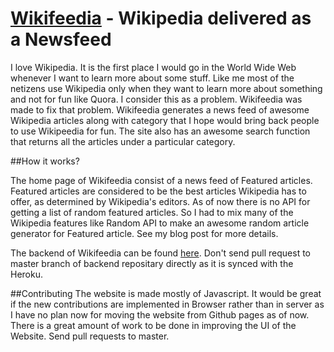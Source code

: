 # [Wikifeedia](http://vishnuks.com/wikifeedia) - Wikipedia delivered as a Newsfeed

I love Wikipedia. It is the first place I would go in the World Wide Web  whenever I want to learn more about some stuff. Like me most of the netizens use Wikipedia only when they want to learn more about something and not for fun like Quora. I consider this as a problem.  Wikifeedia was made to fix that problem. Wikifeedia generates a news feed of awesome Wikipedia articles along with category that I hope would bring back people to use Wikipeedia for fun. The site also has an awesome search function that returns all the articles under a particular category. 

##How it works?

The home page of Wikifeedia consist of a news feed of Featured articles. Featured articles are considered to be the best articles Wikipedia has to offer, as determined by Wikipedia's editors. As of now there is no API for getting a list of random featured articles. So I had to mix many of the Wikipedia features like Random API to make an awesome random article generator for Featured article. See my  blog post for more details. 

The backend of Wikifeedia can be found [here](https://github.com/hackerkid/Wikifeedia-Backend). Don't send pull request to master branch of backend repositary directly as it is synced with the Heroku. 


##Contributing
The website is made mostly of Javascript. It would be great if the new contributions are implemented in Browser rather than in server as I have no plan now for moving the website from Github pages as of now. There is a great amount of work to be done in improving the UI of the Website. Send pull requests to master. 

